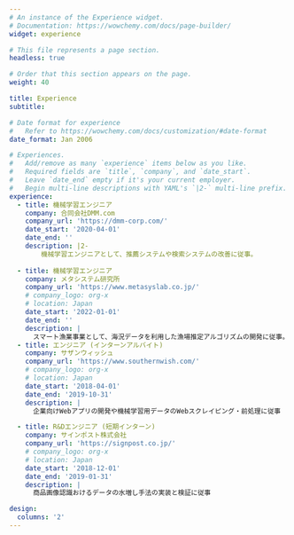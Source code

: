 ```yaml
---
# An instance of the Experience widget.
# Documentation: https://wowchemy.com/docs/page-builder/
widget: experience

# This file represents a page section.
headless: true

# Order that this section appears on the page.
weight: 40

title: Experience
subtitle:

# Date format for experience
#   Refer to https://wowchemy.com/docs/customization/#date-format
date_format: Jan 2006

# Experiences.
#   Add/remove as many `experience` items below as you like.
#   Required fields are `title`, `company`, and `date_start`.
#   Leave `date_end` empty if it's your current employer.
#   Begin multi-line descriptions with YAML's `|2-` multi-line prefix.
experience:
  - title: 機械学習エンジニア
    company: 合同会社DMM.com
    company_url: 'https://dmm-corp.com/'
    date_start: '2020-04-01'
    date_end: ''
    description: |2-
        機械学習エンジニアとして、推薦システムや検索システムの改善に従事。
        
  - title: 機械学習エンジニア
    company: メタシステム研究所
    company_url: 'https://www.metasyslab.co.jp/'
    # company_logo: org-x
    # location: Japan
    date_start: '2022-01-01'
    date_end: ''
    description: |
      スマート漁業事業として、海況データを利用した漁場推定アルゴリズムの開発に従事。
  - title: エンジニア (インターンアルバイト)
    company: サザンウィッシュ
    company_url: 'https://www.southernwish.com/'
    # company_logo: org-x
    # location: Japan
    date_start: '2018-04-01'
    date_end: '2019-10-31'
    description: |
      企業向けWebアプリの開発や機械学習用データのWebスクレイピング・前処理に従事

  - title: R&Dエンジニア (短期インターン)
    company: サインポスト株式会社
    company_url: 'https://signpost.co.jp/'
    # company_logo: org-x
    # location: Japan
    date_start: '2018-12-01'
    date_end: '2019-01-31'
    description: |
      商品画像認識おけるデータの水増し手法の実装と検証に従事

design:
  columns: '2'
---
```

